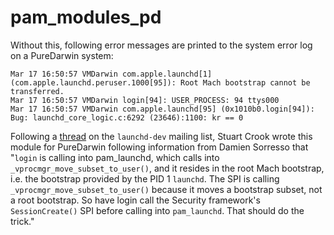 # pam_modules_pd

Without this, following error messages are printed to the system error log on a PureDarwin system:

```
Mar 17 16:50:57 VMDarwin com.apple.launchd[1]  
(com.apple.launchd.peruser.1000[95]): Root Mach bootstrap cannot be  
transferred.
Mar 17 16:50:57 VMDarwin login[94]: USER_PROCESS: 94 ttys000
Mar 17 16:50:57 VMDarwin com.apple.launchd[95] (0x1010b0.login[94]):  
Bug: launchd_core_logic.c:6292 (23646):1100: kr == 0
```

Following a [thread](https://lists.macosforge.org/pipermail/launchd-dev/2009-March/000497.html) on the `launchd-dev` mailing list, Stuart Crook wrote this module for PureDarwin following information from Damien Sorresso that "`login` is calling into pam_launchd, which calls into `_vprocmgr_move_subset_to_user()`, and it resides in the root Mach bootstrap, i.e. the bootstrap provided by the PID 1 `launchd`. The SPI is calling `_vprocmgr_move_subset_to_user()` because it moves a bootstrap subset, not a root bootstrap. So have login call the Security framework's `SessionCreate()` SPI before calling into `pam_launchd`. That should do the trick."
